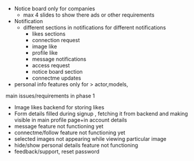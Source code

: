 - Notice board only for companies 
	- max 4 slides to show there ads or other requirements
- Notification 
	- different sections in notifications for different notifications
		- likes sections
		- connection request 
		- image like 
		- profile like
		- message notifications
		- access request 
		- notice board section 
		- connectme updates
-  personal info features only for > actor,models,


main issues/requirements in phase 1
- Image likes backend for storing likes 
- Form details filled during signup , fetching it from backend and making visible in main profile page+in account details 
- message feature not functioning yet 
- connectme/follow feature not functioning yet 
- selected images not appearing while viewing particular image
- hide/show personal details feature not functioning
- feedback/support, reset password